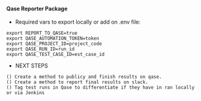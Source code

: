 #### Qase Reporter Package
- Required vars to export locally or add on .env file:
```
export REPORT_TO_QASE=true
export QASE_AUTOMATION_TOKEN=token
export QASE_PROJECT_ID=project_code
export QASE_RUN_ID=run_id
export QASE_TEST_CASE_ID=est_case_id
```


- NEXT STEPS
```
() Create a method to publicy and finish results on qase.
() Create a method to report final results on slack.
() Tag test runs in Qase to differentiate if they have in ran locally or via Jenkins

```

